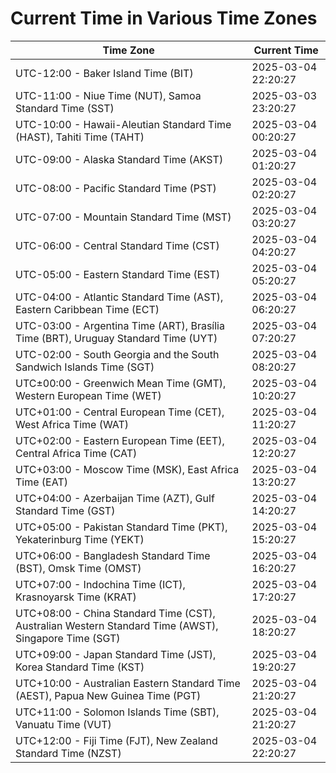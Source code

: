 # Current Time in Various Time Zones

| Time Zone | Current Time |
|-----------|--------------|
| UTC-12:00 - Baker Island Time (BIT) | 2025-03-04 22:20:27 |
| UTC-11:00 - Niue Time (NUT), Samoa Standard Time (SST) | 2025-03-03 23:20:27 |
| UTC-10:00 - Hawaii-Aleutian Standard Time (HAST), Tahiti Time (TAHT) | 2025-03-04 00:20:27 |
| UTC-09:00 - Alaska Standard Time (AKST) | 2025-03-04 01:20:27 |
| UTC-08:00 - Pacific Standard Time (PST) | 2025-03-04 02:20:27 |
| UTC-07:00 - Mountain Standard Time (MST) | 2025-03-04 03:20:27 |
| UTC-06:00 - Central Standard Time (CST) | 2025-03-04 04:20:27 |
| UTC-05:00 - Eastern Standard Time (EST) | 2025-03-04 05:20:27 |
| UTC-04:00 - Atlantic Standard Time (AST), Eastern Caribbean Time (ECT) | 2025-03-04 06:20:27 |
| UTC-03:00 - Argentina Time (ART), Brasília Time (BRT), Uruguay Standard Time (UYT) | 2025-03-04 07:20:27 |
| UTC-02:00 - South Georgia and the South Sandwich Islands Time (SGT) | 2025-03-04 08:20:27 |
| UTC±00:00 - Greenwich Mean Time (GMT), Western European Time (WET) | 2025-03-04 10:20:27 |
| UTC+01:00 - Central European Time (CET), West Africa Time (WAT) | 2025-03-04 11:20:27 |
| UTC+02:00 - Eastern European Time (EET), Central Africa Time (CAT) | 2025-03-04 12:20:27 |
| UTC+03:00 - Moscow Time (MSK), East Africa Time (EAT) | 2025-03-04 13:20:27 |
| UTC+04:00 - Azerbaijan Time (AZT), Gulf Standard Time (GST) | 2025-03-04 14:20:27 |
| UTC+05:00 - Pakistan Standard Time (PKT), Yekaterinburg Time (YEKT) | 2025-03-04 15:20:27 |
| UTC+06:00 - Bangladesh Standard Time (BST), Omsk Time (OMST) | 2025-03-04 16:20:27 |
| UTC+07:00 - Indochina Time (ICT), Krasnoyarsk Time (KRAT) | 2025-03-04 17:20:27 |
| UTC+08:00 - China Standard Time (CST), Australian Western Standard Time (AWST), Singapore Time (SGT) | 2025-03-04 18:20:27 |
| UTC+09:00 - Japan Standard Time (JST), Korea Standard Time (KST) | 2025-03-04 19:20:27 |
| UTC+10:00 - Australian Eastern Standard Time (AEST), Papua New Guinea Time (PGT) | 2025-03-04 21:20:27 |
| UTC+11:00 - Solomon Islands Time (SBT), Vanuatu Time (VUT) | 2025-03-04 21:20:27 |
| UTC+12:00 - Fiji Time (FJT), New Zealand Standard Time (NZST) | 2025-03-04 22:20:27 |
